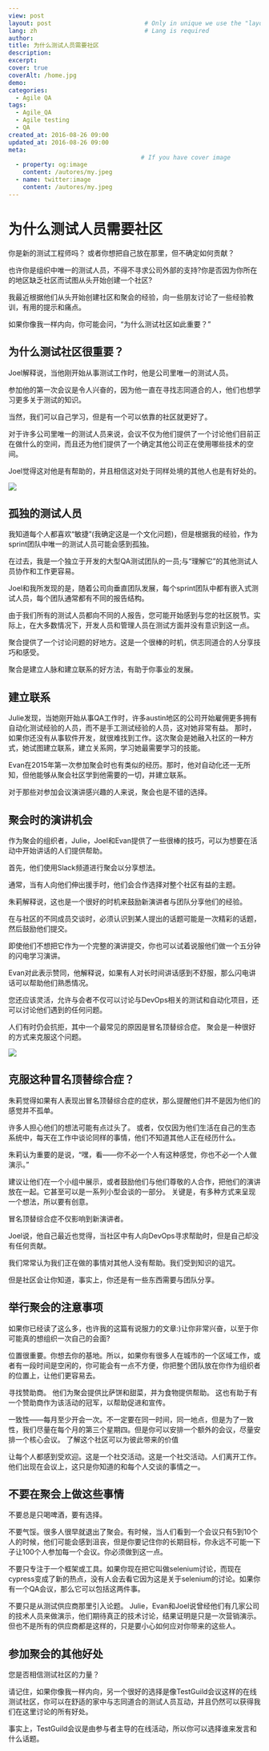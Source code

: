 ```yaml
---
view: post
layout: post                          # Only in unique we use the "layout: post"
lang: zh                              # Lang is required
author: 
title: 为什么测试人员需要社区
description: 
excerpt: 
cover: true
coverAlt: /home.jpg
demo: 
categories:
  - Agile QA
tags: 
  - Agile_QA
  - Agile testing
  - QA
created_at: 2016-08-26 09:00
updated_at: 2016-08-26 09:00
meta:
                                     # If you have cover image
  - property: og:image
    content: /autores/my.jpeg
  - name: twitter:image
    content: /autores/my.jpeg
---
```


# 为什么测试人员需要社区

你是新的测试工程师吗？ 或者你想把自己放在那里，但不确定如何贡献？

也许你是组织中唯一的测试人员，不得不寻求公司外部的支持?你是否因为你所在的地区缺乏社区而试图从头开始创建一个社区?

我最近根据他们从头开始创建社区和聚会的经验，向一些朋友讨论了一些经验教训，有用的提示和痛点。

如果你像我一样内向，你可能会问，“为什么测试社区如此重要？”

## 为什么测试社区很重要？
Joel解释说，当他刚开始从事测试工作时，他是公司里唯一的测试人员。

参加他的第一次会议是令人兴奋的，因为他一直在寻找志同道合的人，他们也想学习更多关于测试的知识。

当然，我们可以自己学习，但是有一个可以依靠的社区就更好了。

对于许多公司里唯一的测试人员来说，会议不仅为他们提供了一个讨论他们目前正在做什么的空间，而且还为他们提供了一个确定其他公司正在使用哪些技术的空间。

Joel觉得这对他是有帮助的，并且相信这对处于同样处境的其他人也是有好处的。


![](https://upload-images.jianshu.io/upload_images/3732075-67c0bb36ebba35d2.png?imageMogr2/auto-orient/strip%7CimageView2/2/w/600/format/webp)


## 孤独的测试人员
我知道每个人都喜欢“敏捷”(我确定这是一个文化问题)，但是根据我的经验，作为sprint团队中唯一的测试人员可能会感到孤独。

在过去，我是一个独立于开发的大型QA测试团队的一员;与“理解它”的其他测试人员协作和工作更容易。

Joel和我所发现的是，随着公司向垂直团队发展，每个sprint团队中都有嵌入式测试人员，每个团队通常都有不同的报告结构。

由于我们所有的测试人员都向不同的人报告，您可能开始感到与您的社区脱节。实际上，在大多数情况下，开发人员和管理人员在测试方面并没有意识到这一点。

聚合提供了一个讨论问题的好地方。这是一个很棒的时机，供志同道合的人分享技巧和感受。

聚合是建立人脉和建立联系的好方法，有助于你事业的发展。

## 建立联系
Julie发现，当她刚开始从事QA工作时，许多austin地区的公司开始雇佣更多拥有自动化测试经验的人员，而不是手工测试经验的人员，这对她非常有益。
那时，如果你还没有从事软件开发，就很难找到工作。这次聚会是她融入社区的一种方式，她试图建立联系，建立关系网，学习她最需要学习的技能。

Evan在2015年第一次参加聚会时也有类似的经历。那时，他对自动化还一无所知，但他能够从聚会社区学到他需要的一切，并建立联系。

对于那些对参加会议演讲感兴趣的人来说，聚会也是不错的选择。

## 聚会时的演讲机会
作为聚会的组织者，Julie，Joel和Evan提供了一些很棒的技巧，可以为想要在活动中开始讲话的人们提供帮助。

首先，他们使用Slack频道进行聚会以分享想法。

通常，当有人向他们伸出援手时，他们会合作选择对整个社区有益的主题。


朱莉解释说，这也是一个很好的时机来鼓励新演讲者与团队分享他们的经验。

在与社区的不同成员交谈时，必须认识到某人提出的话题可能是一次精彩的话题，然后鼓励他们提交。

即使他们不想把它作为一个完整的演讲提交，你也可以试着说服他们做一个五分钟的闪电学习演讲。

Evan对此表示赞同，他解释说，如果有人对长时间讲话感到不舒服，那么闪电讲话可以帮助他们熟悉情况。

您还应该灵活，允许与会者不仅可以讨论与DevOps相关的测试和自动化项目，还可以讨论他们遇到的任何问题。

人们有时仍会抗拒，其中一个最常见的原因是冒名顶替综合症。 聚会是一种很好的方式来克服这个问题。


![](https://upload-images.jianshu.io/upload_images/3732075-3980d1a13274b05c.png?imageMogr2/auto-orient/strip%7CimageView2/2/w/600/format/webp)
## 克服这种冒名顶替综合症？
朱莉觉得如果有人表现出冒名顶替综合症的症状，那么提醒他们并不是因为他们的感觉并不孤单。

许多人担心他们的想法可能有点过头了。 或者，仅仅因为他们生活在自己的生态系统中，每天在工作中谈论同样的事情，他们不知道其他人正在经历什么。

朱莉认为重要的是说，“嘿，看——你不必一个人有这种感觉，你也不必一个人做演示。”

建议让他们在一个小组中展示，或者鼓励他们与他们尊敬的人合作，把他们的演讲放在一起。它甚至可以是一系列小型会谈的一部分。
关键是，有多种方式来呈现一个想法，所以要有创意。

冒名顶替综合症不仅影响到新演讲者。

Joel说，他自己最近也觉得，当社区中有人向DevOps寻求帮助时，但是自己却没有任何贡献。

我们常常认为我们正在做的事情对其他人没有帮助。我们受到知识的诅咒。

但是社区会让你知道，事实上，你还是有一些东西需要与团队分享。

## 举行聚会的注意事项
如果你已经读了这么多，也许我的这篇有说服力的文章:)让你非常兴奋，以至于你可能真的想组织一次自己的会面?

位置很重要。你想去你的基地。所以，如果你有很多人在城市的一个区域工作，或者有一段时间是空闲的，你可能会有一点不方便，你把整个团队放在你作为组织者的位置上，让他们更容易去。

寻找赞助商。 他们为聚会提供比萨饼和甜菜，并为食物提供帮助。 这也有助于有一个赞助商作为该活动的冠军，以帮助促进和宣传。

一致性——每月至少开会一次。不一定要在同一时间，同一地点，但是为了一致性，我们尽量在每个月的第三个星期四。但是你可以安排一个额外的会议，尽量安排一个核心会议。
了解这个社区可以为彼此带来的价值

让每个人都感到受欢迎。这是一个社交活动。这是一个社交活动。人们离开工作。他们出现在会议上，这只是你知道的和每个人交谈的事情之一。

## 不要在聚会上做这些事情

不要总是只喝啤酒，要有选择。

不要气馁。很多人很早就退出了聚会。有时候，当人们看到一个会议只有5到10个人的时候，他们可能会感到沮丧，但是你要记住你的长期目标，你永远不可能一下子让100个人参加每一个会议。你必须做到这一点。

不要只专注于一个框架或工具。如果你现在把它叫做selenium讨论，而现在cypress变成了新的热点，没有人会去看它因为这是关于selenium的讨论。如果你有一个QA会议，那么它可以包括这两件事。


不要只是从测试供应商那里引入论题。 Julie，Evan和Joel说曾经他们有几家公司的技术人员来做演示，他们期待真正的技术讨论，结果证明是只是一次营销演示。但也不是所有的供应商都是这样的，只是要小心如何应对你带来的这些人。

## 参加聚会的其他好处
您是否相信测试社区的力量？

请记住，如果你像我一样内向，另一个很好的选择是像TestGuild会议这样的在线测试社区，你可以在舒适的家中与志同道合的测试人员互动，并且仍然可以获得我们在这里讨论的所有好处。


事实上，TestGuild会议是由参与者主导的在线活动，所以你可以选择谁来发言和什么话题。

